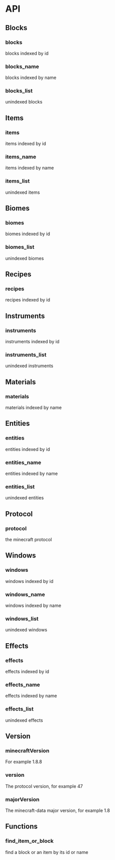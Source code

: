 # API

## Blocks

### blocks

blocks indexed by id

### blocks_name

blocks indexed by name

### blocks_list

unindexed blocks

## Items

### items

items indexed by id

### items_name

items indexed by name

### items_list

unindexed items

## Biomes

### biomes

biomes indexed by id

### biomes_list

unindexed biomes

## Recipes

### recipes

recipes indexed by id

## Instruments

### instruments

instruments indexed by id

### instruments_list

unindexed instruments

## Materials

### materials

materials indexed by name

## Entities

### entities

entities indexed by id

### entities_name

entities indexed by name

### entities_list

unindexed entities

## Protocol

### protocol

the minecraft protocol

## Windows

### windows

windows indexed by id

### windows_name

windows indexed by name

### windows_list

unindexed windows

## Effects

### effects

effects indexed by id

### effects_name

effects indexed by name

### effects_list

unindexed effects

## Version

### minecraftVersion

For example 1.8.8

### version

The protocol version, for example 47

### majorVersion

The minecraft-data major version, for example 1.8

## Functions

### find_item_or_block

find a block or an item by its id or name

